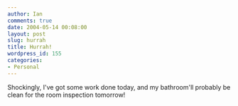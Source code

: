 ```yaml
---
author: Ian
comments: true
date: 2004-05-14 00:08:00
layout: post
slug: hurrah
title: Hurrah!
wordpress_id: 155
categories:
- Personal
---
```


Shockingly, I've got some work done today, and my bathroom'll probably be clean for the room inspection tomorrow!  
